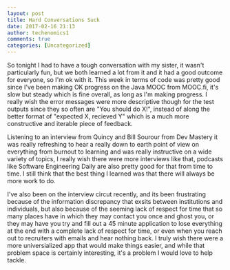 ```yaml
---
layout: post
title: Hard Conversations Suck
date: 2017-02-16 21:13
author: techenomics1
comments: true
categories: [Uncategorized]
---
```


So tonight I had to have a tough conversation with my sister, it wasn't particularly fun, but we both learned a lot from it and it had a good outcome for everyone, so I'm ok with it.  This week in terms of code was pretty good since I've been making OK progress on the Java MOOC from MOOC.fi, it's slow but steady which is fine overall, as long as I'm making progress.  I really wish the error messages were more descriptive though for the test outputs since they so often are "You should do X!", instead of along the better format of "expected X, recieved Y" which is a much more constructive and iterable piece of feedback.  

Listening to an interview from Quincy and Bill Sourour from Dev Mastery it was really refreshing to hear a really down to earth point of view on everything from burnout to learning and was really instructive on a wide variety of topics, I really wish there were more interviews like that, podcasts like Software Engineering Daily are also pretty good for that from time to time.  I still think that the best thing I learned was that there will always be more work to do.  

I've also been on the interview circut recently, and its been frustrating because of the information discrepancy that exsits between institutions and individuals, but also because of the seeming lack of respect for time that so many places have in which they may contact you once and ghost you, or they may have you try and fill out a 45 minute application to lose everything at the end with a complete lack of respect for time, or even when you reach out to recruiters with emails and hear nothing back.  I truly wish there were a more universialized app that would make things easier, and while that problem space is certainly interesting, it's a problem I would love to help tackle.  